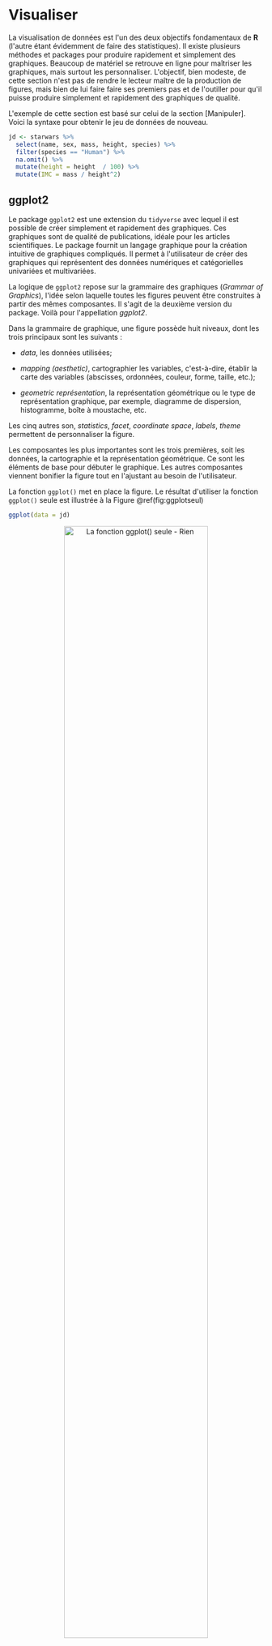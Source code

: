 # Visualiser

La visualisation de données est l'un des deux objectifs fondamentaux de **R** (l'autre étant évidemment de faire des statistiques). Il existe plusieurs méthodes et packages pour produire rapidement et simplement des graphiques. Beaucoup de matériel se retrouve en ligne pour maîtriser les graphiques, mais surtout les personnaliser. L'objectif, bien modeste, de cette section n'est pas de rendre le lecteur maître de la production de figures, mais bien de lui faire faire ses premiers pas et de l'outiller pour qu'il puisse produire simplement et rapidement des graphiques de qualité.

L'exemple de cette section est basé sur celui de la section [Manipuler]. Voici la syntaxe pour obtenir le jeu de données de nouveau.


```r
jd <- starwars %>% 
  select(name, sex, mass, height, species) %>% 
  filter(species == "Human") %>% 
  na.omit() %>% 
  mutate(height = height  / 100) %>% 
  mutate(IMC = mass / height^2)  
```

## ggplot2

Le package `ggplot2` est une extension du `tidyverse` avec lequel il est possible de créer simplement et rapidement des graphiques. Ces graphiques sont de qualité de publications, idéale pour les articles scientifiques. Le package fournit un langage graphique pour la création intuitive de graphiques compliqués. Il permet à l'utilisateur de créer des graphiques qui représentent des données numériques et catégorielles univariées et multivariées.

La logique de `ggplot2` repose sur la grammaire des graphiques (*Grammar  of Graphics*), l'idée selon laquelle toutes les figures peuvent être construites à partir des mêmes composantes. Il s'agit de la deuxième version du package. Voilà pour l'appellation *ggplot2*.
  
Dans la grammaire de graphique, une figure possède huit niveaux, dont les trois principaux sont les suivants : 
  
* *data*, les données utilisées;

* *mapping (aesthetic)*, cartographier les variables, c'est-à-dire, établir la carte des variables (abscisses, ordonnées, couleur, forme, taille, etc.);

* *geometric représentation*, la représentation géométrique ou le type de représentation graphique, par exemple, diagramme de dispersion, histogramme, boîte à moustache, etc.

Les cinq autres son, *statistics*, *facet*, *coordinate space*, *labels*, *theme* permettent de personnaliser la figure. 

Les composantes les plus importantes sont les trois premières, soit les données, la cartographie et la représentation géométrique. Ce sont les éléments de base pour débuter le graphique. Les autres composantes viennent bonifier la figure tout en l'ajustant au besoin de l'utilisateur.

La fonction `ggplot()` met en place la figure. Le résultat d'utiliser la fonction `ggplot()` seule est illustrée à la Figure \@ref(fig:ggplotseul)


```r
ggplot(data = jd)
```

<div class="figure" style="text-align: center">
<img src="08-Visualiser_files/figure-html/ggplotseul-1.png" alt="La fonction ggplot() seule - Rien" width="75%" height="75%" />
<p class="caption">(\#fig:ggplotseul)La fonction ggplot() seule - Rien</p>
</div>

Il est aussi possible de *piper* (prononcé avec un fort accent anglophone) les données dans la fonction.


```r
jd %>% 
  ggplot()
```

Pour afficher des graphiques, il faut ajouter `+`, puis une représentation géométrique ainsi que la cartographie (*mapping*). La cartographie (`aes(mapping = )`, où *aes* désigne l'esthétisme, *aesthetic*) peut se trouver dans `ggplot()` ou dans la représentation géométrique. Si elle est dans `ggplot`, elle est passée aux autres niveaux.

Voici une liste des représentations géométriques possibles :

* `geom_line()` crée une ligne qui lie toutes les valeurs, très utiles pour une série temporelle (abscisse = temps, ordonnée = variable dépendante);
 
* `geom_point()` crée un diagramme de dispersion ou un nuage de point, très utile pour les corrélations;

* `geom_bar()` crée un diagramme à bâton, idéal pour présenter des proportions, des fréquences ou des données comptées;

* `geom_histogram()` crée un histogramme des variables;

* `geom_box()` crée une boîte à moustache, idéal pour identifier des valeurs aberrantes et comparer la variabilité entre des groupes;

* `geom_smooth()` crée la ligne de prédiction des données avec des intervalles de confiances, la plupart des utilisateurs voudront certainement ces arguments `method = lm` (par défaut) ou sans l'erreur standard (`se = FALSE`);

* `geom_errorbar()` ajoute des barres d'erreur ou des intervalles de confiances spécifiées.

Certaines cartographies sont d'ailleurs compatibles, `geom_smooth()` et `geom_point()`, par exemple.

La Figure \@ref(fig:ggplotpoint) montre un diagramme de dispersion construit à partir du jeu de données `jd` *pipé* dans la fonction `ggplot()`. Dans cette fonction, la cartographie est passée `mapping = aes(x = mass, y = height)` à un second niveau, `geom_point)` par le `+` et la représentation est produite.


```r
jd %>% 
  ggplot(mapping = aes(x = mass, y = height)) + 
  geom_point()
```

<div class="figure" style="text-align: center">
<img src="08-Visualiser_files/figure-html/ggplotpoint-1.png" alt="Diagramme de dispersion" width="75%" height="75%" />
<p class="caption">(\#fig:ggplotpoint)Diagramme de dispersion</p>
</div>

Voici une liste d'exemples de différentes représentations visuelles des données. 

## Diagramme de dispersion

Pour réaliser un diagramme de dispersion, la fonction se nomme `geom_point()`. La cartographie identifie la variable à l'axe des $x$ (horizontal) et des $y$ (vertical). Dans cet exemple, il s'agit du poids ($x$) et de la taille ($y$). La cartographie ne se limite pas aux axes par contre. Dans cet exemple, la forme `shape` est aussi un dimension manipulée. Il peut s'agir de `color` et même de `size`. Dans la syntaxe ci-dessous, l'argument `size` est placé à l'extérieur de *mapping*. Il s'agit alors d'une constante (elle change la taille des points), c'est-à-dire qu'elle ne varie pas relativement à une variable.


```r
jd %>% 
  ggplot() + 
  geom_point(mapping = aes(x = mass, y = height, shape = sex), size = 2) 
```

<div class="figure" style="text-align: center">
<img src="08-Visualiser_files/figure-html/diagdisp-1.png" alt="Le lien entre le poids et la taille en fonction du sexe" width="75%" height="75%" />
<p class="caption">(\#fig:diagdisp)Le lien entre le poids et la taille en fonction du sexe</p>
</div>

La Figure \@ref(fig:diagdisp2) montre le résultat si `size``est ajouté au *mapping* pour identifier l'IMC. Les unités avec un plus grand IMC obtiennent un plus gros pointeur.


```r
jd %>% 
  ggplot() + 
  geom_point(mapping = aes(x = mass, y = height, shape = sex, size = IMC)) 
```

<div class="figure" style="text-align: center">
<img src="08-Visualiser_files/figure-html/diagdisp2-1.png" alt="Le lien entre le poids et la taille en fonction de l'IMC et du sexe" width="75%" height="75%" />
<p class="caption">(\#fig:diagdisp2)Le lien entre le poids et la taille en fonction de l'IMC et du sexe</p>
</div>

On peut y ajouter la droite de régression, comme la Figure \@ref(fig:diagdisp3) le montre. Sans `geom_point()`, la figure ne produit la droite. Les arguments de `geom_smooth()` indique  l'utilisation du modèle linéaire, `method = lm`, et l'absence des intervalles de confiance, `se = FALSE`. Dans cette syntaxe, comme le *mapping* est ajouté à `ggplot` directement, il se généralise directement à `geom_point()` et ` geom_smooth()`


```r
jd %>% 
  ggplot(mapping = aes(x = mass, y = height)) + 
  geom_point(size = 2) +
  geom_smooth(method = lm, se = FALSE, color = "black")
> `geom_smooth()` using formula = 'y ~ x'
```

<div class="figure" style="text-align: center">
<img src="08-Visualiser_files/figure-html/diagdisp3-1.png" alt="Le lien entre le poids et la taille en fonction de l'IMC" width="75%" height="75%" />
<p class="caption">(\#fig:diagdisp3)Le lien entre le poids et la taille en fonction de l'IMC</p>
</div>

## Boîte à moustache

La boîte à moustaches (*box-and-whisker plot*) est une figure permettant de voir la variabilité des données. Elle  résume seulement quelques indicateurs de position soit la médiane, les quartiles, le minimum, et le maximum. Ce diagramme est utilisé principalement pour détecter des valeurs aberrantes et comparer la variabilité entre les groupes. C'est la représentation géométrique `geom_boxplot()` qui permettra de créer des boîtes à moustache. La cartographie prend en argument un variable nominale en `x` et une variable continue en `y`. La Figure \@ref(fig:boxplot1) montre un exemple de boîte à moustache.


```r
ggplot(data = jd) + 
  geom_boxplot(mapping = aes(x = sex, y = IMC)) +
  coord_flip()
```

<div class="figure" style="text-align: center">
<img src="08-Visualiser_files/figure-html/boxplot1-1.png" alt="Boîte à moustache de l'IMC en fonction du sexe" width="75%" height="75%" />
<p class="caption">(\#fig:boxplot1)Boîte à moustache de l'IMC en fonction du sexe</p>
</div>

Une fonction intéressante est la fonction `coord_flip()` qui tourne (*flip*) les axes, les coordonnées. L'axe $x$  prend la place de $y$; $y$ prend la place de $x$. Elle peut être pratique pour améliorer la qualité visuelle de certains graphiques.

## Histogramme

Un histogramme permet de représenter la répartition empirique d'une variable. Il donne un aperçu de la distribution sous-jacente, soit comment les données sont distribuées. Cette figure permet de voir la forme de la distribution et permet de voir si elle ne démontre pas d'anomalie. La représentation graphique `geom_histogram()` produit des histogrammes. S'il faut en produire pour différentes variables, une stratégie simple est de les produire en série.


```r
# Trois histogrammes en trois figures
ggplot(data = jd) + 
  geom_histogram(mapping = aes(x = height))

ggplot(data = jd) + 
  geom_histogram(mapping = aes(x = mass))

ggplot(data = jd) + 
  geom_histogram(mapping = aes(x = IMC))
```

Des techniques plus avancées permettent de créer la Figure \@ref(fig:hist) d'un seul coup^[Notamment, le code nécessite `gather()` de `tidyr`[@R-tidyr] et `keep()` de `purrr` [@R-purrr].].


```r
# Trois histogrammes en une seule figure
# en optimisant avec le tidyverse
jd %>%
  keep(is.numeric) %>% 
  gather() %>% 
  ggplot(aes(value)) +
  facet_wrap(~ key, scales = "free") +
  geom_histogram()
```

<div class="figure" style="text-align: center">
<img src="08-Visualiser_files/figure-html/hist-1.png" alt="Histogrammes des variables continues" width="75%" height="75%" />
<p class="caption">(\#fig:hist)Histogrammes des variables continues</p>
</div>

Enfin, s'il est désiré de comparer deux distributions de groupes différents, l'argument `fill` dans la cartographie indique à la fonction de différencier les valeurs selon le *remplissage* des histogrammes.


```r
jd %>% 
  ggplot(mapping = aes(x = IMC, fill = sex)) + 
  geom_histogram(position = "identity", alpha = .7) + 
  scale_fill_grey()
> `stat_bin()` using `bins = 30`. Pick better value with
> `binwidth`.
```

<div class="figure" style="text-align: center">
<img src="08-Visualiser_files/figure-html/hist2-1.png" alt="Histogrammes de l'IMC par rapport au sexe" width="75%" height="75%" />
<p class="caption">(\#fig:hist2)Histogrammes de l'IMC par rapport au sexe</p>
</div>

Dans la Figure \@ref(fig:hist2), l'argument `position = "identity"` indique de traiter les deux groupes comme différents, autrement les colonnes s'additionnent dans le graphique. L'argument `alpha = .7` permet une transparence entre les couleurs, autrement, les valeurs *derrière* les autres ne paraissent pas. La valeur de `alpha` va de 0 (transparent) à 1 (opaque) et fonctionne dans la plupart des contextes, surtout ceux liés à `ggplot2`.

## Les barres d'erreurs

Les barres d'erreur sont une représentation géométrique à part entière. La fonction pour les commandées est `geom_errorbar()`. Elle nécessite deux arguments, soit l'intervalle de confiance maximale et minimale autour des moyennes à afficher. 

La Figure \@ref(fig:erreurbar) illustre les différences entre moyennes avec des barres d'erreur à partir de la base de données `ToothGrowth`, une étude de l'effet de la vitamine C (`dose`) selon leur administration (jus ou supplément `supp`) sur la longueur des dents des cochons d'inde. Il y a deux facteurs et une variable continue.

La première étape est de tirer les statistiques sommaires, moyennes, écart type, tailles des groupes. La syntaxe tire profit de `group_by()` pour tirer les groupes et en faire le sommaire. Le sommaire `summarise` permet d'obtenir les statistiques, notamment la moyenne, l'erreur standard (`se`) pour en calculer l'intervalle autour de la moyenne `ci`.


```r
stat.descr <- ToothGrowth %>% 
  group_by(dose, supp) %>% 
  summarise(mlen = mean(len),
            sdlen = sd(len),
            nlen = n(), 
            se = sd(len)/sqrt(n()), 
            ci = qt(.975, df = n()-1) * se,
            .groups = "drop")

stat.descr %>% 
  ggplot(aes(x = dose,
             y = mlen, 
             shape = supp),
         size = 5) + 
    geom_errorbar(aes(ymin = mlen - ci,
                      ymax = mlen + ci), 
                  width = .05) +
    geom_line() +
    geom_point()
```

<div class="figure" style="text-align: center">
<img src="08-Visualiser_files/figure-html/erreurbar-1.png" alt="Les effets de la vitamine C sur les cochons d'inde" width="75%" height="75%" />
<p class="caption">(\#fig:erreurbar)Les effets de la vitamine C sur les cochons d'inde</p>
</div>

Une fois ces statistiques calculées et enregistrées dans le nouveau jeu de données `jd`, il est possible de créer le graphique avec les représentations géométriques désirées. Remarquez comment spécifier la cartographie dans le niveau `ggplot()` rend la syntaxe moins compliquée. Cette syntaxe produit un graphique avec `dose` à l'axe des $x$, `supp` comme pointeurs et les moyennes de `len` (longueur moyenne des dents). La fonction `geom_errorbar()` indique où placer les limites inférieures et supérieures des intervalles. Les arguments `size = 5` et `width = .05` sont ajoutés simplment pour l'esthétisme. L'argument `.groups = "drop"` de `summarise` permet d'éviter une avertissement expliquant qu'une variable de groupement est utilisé pour regrouper les résultats à la fin. Ajouter ou retirer cet argument ne change pas les calculs, ni la Figure\ \@ref(fig:erreurbar).

## De meilleures barres d'erreurs pour les devis inter participants

Il existe un package `superb` [@superb] qui permet d'obtenir des graphiques à barre d'erreur avec précision et facilement ajustable. Une fois installé et importé dans l'environnement, `superb` offre la fonction principale `superbPlot` permet la création de ces figures.

Il y a deux avantages principales a utilisé `superb`. La première est qu'elle permet des ajustements avec l'argument `adjustments` afin de préciser le type de barres d'erreurs^[Oui, oui, il en existe plusieurs!], comme `"single"`, `"difference"`, ou `"tryon"`. Généralement, ce sera l'option `purpose = "difference"` qui sera désirée. Deuxièmement, `superb` tient aussi compte des devis intra participants avec l’argument `WSFactors`, ce qui permet l'utilisation de différentes techniques de décorrélation des temps de mesure. La fonction produit de bien meilleurs graphiques à barres d'erreurs avec plus d'ajustement et de précision.

La Figure \@ref(fig:erreurbar2) reproduit la Figure\ \@ref(fig:erreurbar). Dans le code, il faut préciser les facteurs inter participants `BSFactors` (pour *between subject* ou *BS*) et la variable dépendante, `variable`. La fonction contrôle aussi le type de graphique avec `plotStyle`. 


```r
library(superb)
superbPlot(ToothGrowth, 
    BSFactors = c("dose","supp"), 
    variables = "len",
    plotStyle = "line")
> superb::FYI: The variables will be plotted in that order: dose, supp (use factorOrder to change).
```

<div class="figure" style="text-align: center">
<img src="08-Visualiser_files/figure-html/erreurbar2-1.png" alt="Les effets de la vitamine C sur les cochons d'inde avec `superb`" width="75%" height="75%" />
<p class="caption">(\#fig:erreurbar2)Les effets de la vitamine C sur les cochons d'inde avec `superb`</p>
</div>

La fonction retourne souvent des messages d'avertissement (orange) pour préciser certaines décisions qu'elle peut avoir pris. Le code ci-dessus retourne le message : `superb::FYI: The variables will be plotted in that order: dose, supp (use factorOrder to change).`. C'est à l'utilisateur d'en prendre note et de s'assurer que c'était bien ce qui était désiré, ce qui est le cas ici.

Pour plus de flexibilité pour l'utilisateur, les statistiques descriptives peuvent être obtenues afin de produire personnellement les figures, comme cela avait été fait dans le premier exemple sur [Les barres d'erreurs].


```r
stat.descr <- superbData(ToothGrowth, 
                         BSFactors = c("dose","supp"), 
                         variables = "len",
                         adjustments = list(purpose = "difference"))
> superb::FYI: The variables will be plotted in that order: dose, supp (use factorOrder to change).
```

Attention! Cette variable est une liste contenant deux éléments, les statistiques descriptives (`$summaryStatistics`) et les données brutes (`$rawData`). Elle peuvent être extraites avec le signe `$`, comme `stat.descr$summaryStatistics`.

Pour reproduire la Figure\ \@ref(fig:erreurbar) avec le jeu de données extrait de `superbData()`, il faut procéder à quelques ajustements, comme le nom des variables qui ne sont pas les mêmes, et le fait que la variable `dose` est maintenant traitée en variable nominale, alors qu'il est souhaitable qu'elle soit numérique pour utiliser la représentation géométrique `geom_line()`. La Figure\ \@ref(fig:erreurbar3) illustre le résultat.


```r
stat.descr$summaryStatistics %>% 
  ggplot(aes(x = as.numeric(dose),
             y = center, 
             shape = supp),
         size = 5) + 
    geom_errorbar(aes(ymin = center + lowerwidth,
                      ymax = center + upperwidth), 
                  width = .05) +
    geom_line() +
    geom_point()
```

<div class="figure" style="text-align: center">
<img src="08-Visualiser_files/figure-html/erreurbar3-1.png" alt="Les effets de la vitamine C sur les cochons d'inde avec `superb`" width="75%" height="75%" />
<p class="caption">(\#fig:erreurbar3)Les effets de la vitamine C sur les cochons d'inde avec `superb`</p>
</div>

## De meilleures barres d'erreur pour les devis intra participants

La fonction `superbPlot()` permet non seulement de produire des barres d'erreurs pour les devis inter participants (deux ou plusieurs groupes de participants différent dans chaque groupe), mais également pour les devis intra partipants (les mêmes participants mesurés plusieurs fois). Elle excelle d'ailleurs dans ce domaine, car elle permet d'ajuster pour type d'intervalle de confiance désiré, mais aussi pour l'ajustement intra participant.

Voici un jeu de données synthétiques pour réaliser une figure avec un devis intra participant. Voir [Le test-$t$ dépendant] pour plus de détails sur la création de ces données.


```r
# Un exemple de jeu de données
set.seed(148)
temps1 <- rnorm(n = 25, mean = 0, sd = 2)
difference <- rnorm(n = 25, mean = 2, sd = 2)
temps2 <- temps1 + difference
jd_intra <- data.frame(temps1 = temps1,
                 temps2 = temps2)
```


Pour produire la figure, il faut définir le facteur intra participant (*within subject* ou *WS*) par l'argument `WSFactors`. Cette argument est particulier, il nécessite un mot arbitraire pour identifier l'effet temporelle, ici `WSFactors = "temps`, mais aussi entre parenthèses, le nombre de temps de mesures, ici `"(2)"`, ce qui forme l'argument complet `WSFactors = "temps(2)"`. Ensuite, pour la variable dépendante, on combine ensemble tous les temps de mesure spécifiés, ici `variables = c("temps1", "temps2")`. Il reste à définir le style de graphique et les ajustements. Pour l'objectif (`purpose`), ce sont les mêmes options que pour les devis inter participants, soit (`"single"`, `"difference"` ou `"tryon"`).


```r
superbPlot(jd_intra, 
    WSFactors = "temps(2)", 
    variables = c("temps1", "temps2"),
    plotStyle = "line",
    adjustments = list(purpose = "difference"))
```

<div class="figure" style="text-align: center">
<img src="08-Visualiser_files/figure-html/erreurbar4-1.png" alt="Comparaison de deux temps de mesure avec `superb` (sans décorrélation)" width="75%" height="75%" />
<p class="caption">(\#fig:erreurbar4)Comparaison de deux temps de mesure avec `superb` (sans décorrélation)</p>
</div>
La Figure \@ref(fig:erreurbar4) montre le résultat obtenu.

Le package `superb` permet aussi l'utilisation de techniques de décorrélation comme `"CM"`, `"LM"`, `"CA"` ou `"none"` (par défaut) pour améliorer les intervalles de confiance. Consultez la documentation pour en savoir plus sur son fonctionnement et ce qui conviendra le mieux à la situation qui se présente. Pour l'implantation, il suffit d'ajouter à la liste d'arguments fournie à `adjustements`, le type de décorrlation désirée, ici `decorrelation = "CM"`).


```r
superbPlot(jd_intra, 
    WSFactors = "temps(2)", 
    variables = c("temps1", "temps2"),
    plotStyle = "line",
    adjustments = list(purpose = "difference", decorrelation = "CM"))
> superb::FYI: The HyunhFeldtEpsilon measure of sphericity per group are  1.000
> superb::FYI: All the groups' data are compound symmetric. Consider using CA.
```

<div class="figure" style="text-align: center">
<img src="08-Visualiser_files/figure-html/erreurbar5-1.png" alt="Comparaison de deux temps de mesure avec `superb` (avec décorrélation)" width="75%" height="75%" />
<p class="caption">(\#fig:erreurbar5)Comparaison de deux temps de mesure avec `superb` (avec décorrélation)</p>
</div>
Les barres d'erreur de la Figure \@ref(fig:erreurbar5) sont légèrement différentes de la Figure \@ref(fig:erreurbar4), mais plus adéquates pour illustrer les résultats.

## Quelques trucs en rafale

Il est possible de renommer les axes avec `xlab()` et `ylab()` et le titre avec `labs()`.

Plusieurs ajustements des axes sont possibles avec `scale_y_continuous()` et `scale_x_continuous()` et leur équivalent nominal `scale_y_discrete()`, `scale_x_discrete()` , comme ajuster les limites (`limits`), les marqueurs (`breaks`) et les libellées des marqueurs  (`labels`).

Il est possible de séparer une Figure en différents cadran en spécifiant une variable de séparation avec `facet_wrap()` ou `facet_grid()`.

## Exporter la figure

Pour exporter une figure, `ggplot2` offre la très conviviale fonction `ggsave()` qui permet d'enregistrer **la dernière figure** produite en fichier. Celle-ci vient avec plusieurs options pour gérer l'enregistrement. 

L'option `filename` gère le nom du fichier le nom et le type de fichier, comme les usuels `"pdf"`, `"jpeg"`, `"png"`, ou les moins fréquents, mais aussi pratiques `"bmp"`, `"eps"`, `"tiff"`, `"ps"`, `"tex"`, `"svg"` et `"wmf"`.

Les options `width` (largeur), `height` (hauteur), et `units` (unités, comme `"in"`, pouce, `"cm"`, centimètre, `"mm"`, millimètre ou `"px"`, pixel) gère la taille de la figure.

La taille de résolution de la figure est gérée avec l'argument `dpi`, ce qui peut être utile pour augmenter la qualité de la figure produite.

Voici un exemple. 


```r
# Préalablement produire une figure
ggsave(filename = "mafigure.pdf",
       width = "6"
       heigth = "8",
       unit = "cm")
```

Il faudra éventuellement ajuster la taille et la qualité de la figure en fonction de la sortie désirée. Quelques essais seront probablement nécessaires pour y arriver.

## Pour aller plus loin

Il existe une multitudes de livres, de sites web, de tutoriels en ligne et d'atelier pour donner l'occasion au lecteur d'aller plus loin dans sa conception graphique. Voici quelques ouvrages de références : Le *R Graphics Cookbook* (Chang) repérable à https://r-graphics.org/, *ggplot2: elegant graphics for data analysis* (Wickham) repérable à https://ggplot2-book.org/  ou *R Graphics* (Murrel) repérable à https://www.stat.auckland.ac.nz/~paul/RG2e/.

# Exercices {#exercice-gestion .unnumbered}

1. À l'aide de `data_edit()` du package `DataEditR`, créez un jeu données contenant trois participants ayant les caractéristiques suivantes, `nom = Alexandre, Samuel et Vincent` et `age = 20, 22 et 31`.

2. Prendre le jeu de données `cars`, sélectionner la variable `dist` et transformer la en mètre, plutôt qu'en pieds. Rappel: un mètre égale 3.2808 pieds.

3. Dans le jeu de données `iris`, calculer la moyenne et l'écart type de la longueur de sépale (`Petal.Length`) en fonction de l'espèce (`species`). Représenter ensuite la moyenne à l'aide d'un diagramme à barre

4. Prenez le jeu de données `mtcars` et produisez un diagramme de dispersion montrant la puissance brute (en chevaux) (`hp`) par rapport à consommation en km/l (basé sur `mpg`) tout en soulignant l'effet du nombre de cylindres (`cyl`). **Attention** la fonction `as_factor` permettra d'utiliser `cyl` en facteur et le rapprt mpg vers kml approximativement $.425$.

5. Avec le même jeu de données et objectif que la question précédente, ajouter une droite de prédiction avec `geom_smooth()` selon un modèle linéare (`lm`) et sans erreur standard (`se`).

6. Avec le jeu de données `chickwts`, produire une boîte à moustache du poids des poulets en fonction de leur alimentation.

7. Prenez le jeu de données `mtcars` et produisez un histogramme montrant la variabilité de la consommation `mpg` par rapport à la transmission (`am`). **Attention** la fonction `as_factor` permettra d'utiliser `am` en facteur.

8. Prendre le jeu de données `msleep` et produire un diagramme à barres pour observer la fréquence des régimes alimentaires.

9. Prendre le jeu de données `msleep` et produisez une boîte à moustache pour observer le temps total de sommeil (`sleep_total`) moyen par rapport aux régimes (`vore`). **Attention** aux données manquantes.

10. Avec le jeu de données `chickwts`, produire un diagramme à barres du poids moyen des poulets par rapport à leur alimentation en ne conservant que les graines de tournesols et les fèveroles. 


